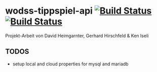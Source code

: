 # wodss-tippspiel-api [![Build Status](https://travis-ci.org/fhnw-students/wodss-tippspiel-api.svg?branch=develop)](https://travis-ci.org/fhnw-students/wodss-tippspiel-api) [![Build Status](https://travis-ci.org/fhnw-students/wodss-tippspiel-api.svg?branch=master)](https://travis-ci.org/fhnw-students/wodss-tippspiel-api)

Projekt-Arbeit von David Heimgarnter, Gerhard Hirschfeld &amp; Ken Iseli

## TODOS

- setup local and cloud properties for mysql and mariadb